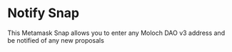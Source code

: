 # Notify Snap

This Metamask Snap allows you to enter any Moloch DAO v3 address and be notified of any new proposals
